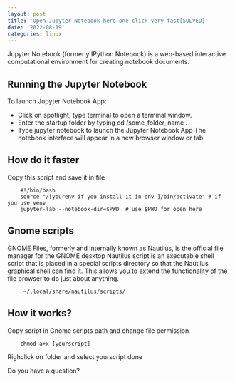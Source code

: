 ```yaml
---
layout: post
title: 'Open Jupyter Notebook here one click very fast[SOLVED]'
date: '2022-08-19'
categories: linux
---
```

Jupyter Notebook (formerly IPython Notebook) is a web-based interactive computational environment for creating notebook documents. 

## Running the Jupyter Notebook
    
To launch Jupyter Notebook App:
- Click on spotlight, type terminal to open a terminal window.
- Enter the startup folder by typing cd /some_folder_name .
- Type jupyter notebook to launch the Jupyter Notebook App The notebook interface will appear in a new browser window or tab.

## How do it faster

Copy  this script and save it in file 

        #!/bin/bash
        source "/[yourenv if you install it in env ]/bin/activate" # if you use venv
        jupyter-lab --notebook-dir=$PWD  # use $PWD for open here


## Gnome scripts

GNOME Files, formerly and internally known as Nautilus, is the official file manager for the GNOME desktop
Nautilus script is an executable shell script that is placed in a special scripts directory so that the Nautilus graphical shell can find it. This allows you to extend the functionality of the file browser to do just about anything.

         ~/.local/share/nautilus/scripts/

## How it works?

Copy script in Gnome scripts path and change file permission

        chmod a+x [yourscript]

Righclick on folder and select yourscript 
done

Do you have a question?

